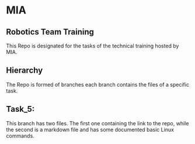 # MIA
## Robotics Team Training
This Repo is designated for the tasks of the technical training hosted by MIA.

## Hierarchy
The Repo is formed of branches each branch contains the files of a specific task.

## Task_5:
This branch has two files.
The first one containing the link to the repo,
while the second is a markdown file and has some documented basic Linux commands.
